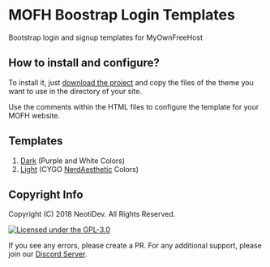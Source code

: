 # MOFH Boostrap Login Templates
Bootstrap login and signup templates for MyOwnFreeHost  

## How to install and configure?
To install it, just [download the project](https://github.com/NeotiDev/mofh-bootstrap-login/archive/master.zip) and copy the files of the theme you want to use in the directory of your site.  

Use the comments within the HTML files to configure the template for your MOFH website.

## Templates
1. [Dark](Dark) (Purple and White Colors)
2. [Light](Light) (CYGO [NerdAesthetic](https://github.com/CYGOnetwork/nerd-aesthetic) Colors)

## Copyright Info

Copyright (C) 2018 NeotiDev. All Rights Reserved.

[![Licensed under the GPL-3.0](https://img.shields.io/github/license/NeotiDev/mofh-bootstrap-login.svg?style=for-the-badge)](https://github.com/NeotiDev/mofh-bootstrap-login/blob/master/LICENSE)


If you see any errors, please create a PR.
For any additional support, please join our [Discord Server](https://discord.gg/NqMA6xC).
